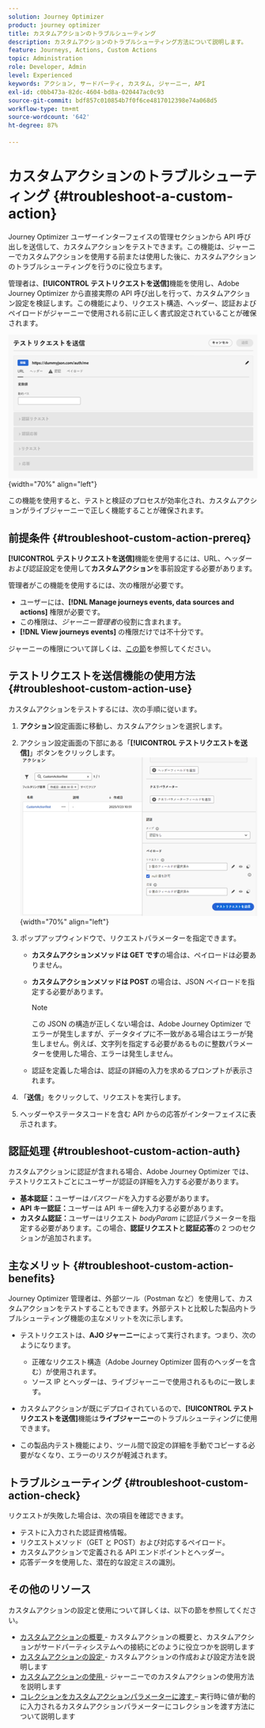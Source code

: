 ```yaml
---
solution: Journey Optimizer
product: journey optimizer
title: カスタムアクションのトラブルシューティング
description: カスタムアクションのトラブルシューティング方法について説明します。
feature: Journeys, Actions, Custom Actions
topic: Administration
role: Developer, Admin
level: Experienced
keywords: アクション, サードパーティ, カスタム, ジャーニー, API
exl-id: c0bb473a-82dc-4604-bd8a-020447ac0c93
source-git-commit: bdf857c010854b7f0f6ce4817012398e74a068d5
workflow-type: tm+mt
source-wordcount: '642'
ht-degree: 87%

---
```


# カスタムアクションのトラブルシューティング {#troubleshoot-a-custom-action}

Journey Optimizer ユーザーインターフェイスの管理セクションから API 呼び出しを送信して、カスタムアクションをテストできます。この機能は、ジャーニーでカスタムアクションを使用する前または使用した後に、カスタムアクションのトラブルシューティングを行うのに役立ちます。

管理者は、**[!UICONTROL テストリクエストを送信]**&#x200B;機能を使用し、Adobe Journey Optimizer から直接実際の API 呼び出しを行って、カスタムアクション設定を検証します。この機能により、リクエスト構造、ヘッダー、認証およびペイロードがジャーニーで使用される前に正しく書式設定されていることが確保されます。

![](assets/send-test-request.png){width="70%" align="left"}

この機能を使用すると、テストと検証のプロセスが効率化され、カスタムアクションがライブジャーニーで正しく機能することが確保されます。

## 前提条件 {#troubleshoot-custom-action-prereq}

**[!UICONTROL テストリクエストを送信]**&#x200B;機能を使用するには、URL、ヘッダーおよび認証設定を使用して&#x200B;**カスタムアクション**&#x200B;を事前設定する必要があります。

管理者がこの機能を使用するには、次の権限が必要です。

* ユーザーには、**[!DNL Manage journeys events, data sources and actions]** 権限が必要です。
* この権限は、*ジャーニー管理者*&#x200B;の役割に含まれます。
* **[!DNL View journeys events]** の権限だけでは不十分です。

ジャーニーの権限について詳しくは、[この節](../administration/high-low-permissions.md#journey-capability)を参照してください。

## テストリクエストを送信機能の使用方法 {#troubleshoot-custom-action-use}

カスタムアクションをテストするには、次の手順に従います。

1. **アクション**&#x200B;設定画面に移動し、カスタムアクションを選択します。
1. アクション設定画面の下部にある「**[!UICONTROL テストリクエストを送信]**」ボタンをクリックします。
   ![アクション設定パネルの「テストリクエストを送信」ボタン](assets/test-request.png){width="70%" align="left"}
1. ポップアップウィンドウで、リクエストパラメーターを指定できます。

   * **カスタムアクションメソッドは GET です**&#x200B;の場合は、ペイロードは必要ありません。
   * **カスタムアクションメソッドは POST** の場合は、JSON ペイロードを指定する必要があります。

     >[!NOTE]
     >
     >この JSON の構造が正しくない場合は、Adobe Journey Optimizer でエラーが発生しますが、データタイプに不一致がある場合はエラーが発生しません。例えば、文字列を指定する必要があるものに整数パラメーターを使用した場合、エラーは発生しません。

   * 認証を定義した場合は、認証の詳細の入力を求めるプロンプトが表示されます。

1. 「**送信**」をクリックして、リクエストを実行します。
1. ヘッダーやステータスコードを含む API からの応答がインターフェイスに表示されます。

## 認証処理 {#troubleshoot-custom-action-auth}

カスタムアクションに認証が含まれる場合、Adobe Journey Optimizer では、テストリクエストごとにユーザーが認証の詳細を入力する必要があります。

* **基本認証：**&#x200B;ユーザーは&#x200B;*パスワード*&#x200B;を入力する必要があります。
* **API キー認証：**&#x200B;ユーザーは API キー&#x200B;*値*&#x200B;を入力する必要があります。
* **カスタム認証：**&#x200B;ユーザーはリクエスト *bodyParam* に認証パラメーターを指定する必要があります。この場合、**認証リクエスト**&#x200B;と&#x200B;**認証応答**&#x200B;の 2 つのセクションが追加されます。

## 主なメリット {#troubleshoot-custom-action-benefits}

Journey Optimizer 管理者は、外部ツール（Postman など）を使用して、カスタムアクションをテストすることもできます。外部テストと比較した製品内トラブルシューティング機能の主なメリットを次に示します。

* テストリクエストは、**AJO ジャーニー**&#x200B;によって実行されます。つまり、次のようになります。

   * 正確なリクエスト構造（Adobe Journey Optimizer 固有のヘッダーを含む）が使用されます。
   * ソース IP とヘッダーは、ライブジャーニーで使用されるものに一致します。

* カスタムアクションが既にデプロイされているので、**[!UICONTROL テストリクエストを送信]**&#x200B;機能は&#x200B;**ライブジャーニー**&#x200B;のトラブルシューティングに使用できます。

* この製品内テスト機能により、ツール間で設定の詳細を手動でコピーする必要がなくなり、エラーのリスクが軽減されます。

## トラブルシューティング {#troubleshoot-custom-action-check}

リクエストが失敗した場合は、次の項目を確認できます。

* テストに入力された認証資格情報。
* リクエストメソッド（GET と POST）および対応するペイロード。
* カスタムアクションで定義される API エンドポイントとヘッダー。
* 応答データを使用した、潜在的な設定ミスの識別。

## その他のリソース

カスタムアクションの設定と使用について詳しくは、以下の節を参照してください。

* [ カスタムアクションの概要 ](../action/action.md) - カスタムアクションの概要と、カスタムアクションがサードパーティシステムへの接続にどのように役立つかを説明します
* [ カスタムアクションの設定 ](../action/about-custom-action-configuration.md) - カスタムアクションの作成および設定方法を説明します
* [ カスタムアクションの使用 ](../building-journeys/using-custom-actions.md) - ジャーニーでのカスタムアクションの使用方法を説明します
* [ コレクションをカスタムアクションパラメーターに渡す ](../building-journeys/collections.md) – 実行時に値が動的に入力されるカスタムアクションパラメーターにコレクションを渡す方法について説明します

